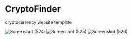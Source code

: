 # CryptoFinder
cryptocurrency website template

![Screenshot (524)](https://user-images.githubusercontent.com/49005530/193649959-83073d92-00d5-4aaa-b232-a28eeb1545f3.png)
![Screenshot (525)](https://user-images.githubusercontent.com/49005530/193649978-33330562-c3d8-4b94-9299-6943dc665aed.png)
![Screenshot (526)](https://user-images.githubusercontent.com/49005530/193650031-ec86a1c3-a72f-4cc0-8389-ed8c16845e3a.png)
